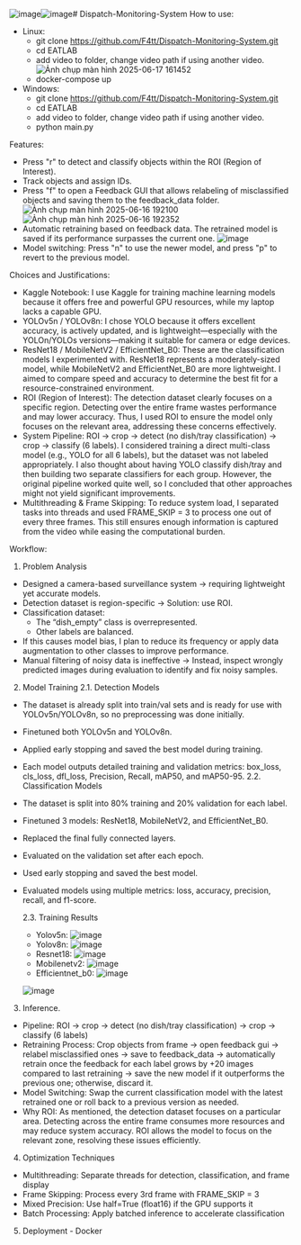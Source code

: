 ![image](https://github.com/user-attachments/assets/271adf65-c5cd-4197-b6ad-6d22a2f40a0e)![image](https://github.com/user-attachments/assets/271adf65-c5cd-4197-b6ad-6d22a2f40a0e)# Dispatch-Monitoring-System
How to use:
- Linux:
  + git clone https://github.com/F4tt/Dispatch-Monitoring-System.git
  + cd EATLAB
  + add video to folder, change video path if using another video.
  ![Ảnh chụp màn hình 2025-06-17 161452](https://github.com/user-attachments/assets/ae8596a8-7651-4bee-8589-88156614c3a3)
  + docker-compose up
- Windows:
  + git clone https://github.com/F4tt/Dispatch-Monitoring-System.git
  + cd EATLAB
  + add video to folder, change video path if using another video.
  + python main.py

Features:
- Press "r" to detect and classify objects within the ROI (Region of Interest).
- Track objects and assign IDs.
- Press "f" to open a Feedback GUI that allows relabeling of misclassified objects and saving them to the feedback_data folder.
![Ảnh chụp màn hình 2025-06-16 192100](https://github.com/user-attachments/assets/5027ee10-f0ea-43ac-b342-d7f55778b81f)
![Ảnh chụp màn hình 2025-06-16 192352](https://github.com/user-attachments/assets/0814fbd5-8dac-48cd-a27d-da57a4196b39)
- Automatic retraining based on feedback data. The retrained model is saved if its performance surpasses the current one.
 ![image](https://github.com/user-attachments/assets/e2a65f66-49b8-4d8e-909f-2d381c2c6b69)
- Model switching: Press "n" to use the newer model, and press "p" to revert to the previous model.
 
  
Choices and Justifications:
- Kaggle Notebook: I use Kaggle for training machine learning models because it offers free and powerful GPU resources, while my laptop lacks a capable GPU.
- YOLOv5n / YOLOv8n: I chose YOLO because it offers excellent accuracy, is actively updated, and is lightweight—especially with the YOLOn/YOLOs versions—making it suitable for camera or edge devices.
- ResNet18 / MobileNetV2 / EfficientNet_B0: These are the classification models I experimented with. ResNet18 represents a moderately-sized model, while MobileNetV2 and EfficientNet_B0 are more lightweight. I aimed to compare speed and accuracy to determine the best fit for a resource-constrained environment.
- ROI (Region of Interest): The detection dataset clearly focuses on a specific region. Detecting over the entire frame wastes performance and may lower accuracy. Thus, I used ROI to ensure the model only focuses on the relevant area, addressing these concerns effectively.
- System Pipeline:
ROI → crop → detect (no dish/tray classification) → crop → classify (6 labels).
I considered training a direct multi-class model (e.g., YOLO for all 6 labels), but the dataset was not labeled appropriately. I also thought about having YOLO classify dish/tray and then building two separate classifiers for each group. However, the original pipeline worked quite well, so I concluded that other approaches might not yield significant improvements.
- Multithreading & Frame Skipping: To reduce system load, I separated tasks into threads and used FRAME_SKIP = 3 to process one out of every three frames. This still ensures enough information is captured from the video while easing the computational burden.


Workflow:
1. Problem Analysis
- Designed a camera-based surveillance system → requiring lightweight yet accurate models.
- Detection dataset is region-specific → Solution: use ROI.
- Classification dataset:
  + The “dish_empty” class is overrepresented.
  + Other labels are balanced.
- If this causes model bias, I plan to reduce its frequency or apply data augmentation to other classes to improve performance.
- Manual filtering of noisy data is ineffective → Instead, inspect wrongly predicted images during evaluation to identify and fix noisy samples.
2. Model Training
2.1. Detection Models
- The dataset is already split into train/val sets and is ready for use with YOLOv5n/YOLOv8n, so no preprocessing was done initially.
- Finetuned both YOLOv5n and YOLOv8n.
- Applied early stopping and saved the best model during training.
- Each model outputs detailed training and validation metrics: box_loss, cls_loss, dfl_loss, Precision, Recall, mAP50, and mAP50-95.
2.2. Classification Models
- The dataset is split into 80% training and 20% validation for each label.
- Finetuned 3 models: ResNet18, MobileNetV2, and EfficientNet_B0.
- Replaced the final fully connected layers.
- Evaluated on the validation set after each epoch.
- Used early stopping and saved the best model.
- Evaluated models using multiple metrics: loss, accuracy, precision, recall, and f1-score.

  2.3. Training Results
  - Yolov5n:
  ![image](https://github.com/user-attachments/assets/e4e5d42e-7068-4608-97d9-22b8bb20b65e)
  - Yolov8n:
  ![image](https://github.com/user-attachments/assets/e16a0875-607e-4388-acc6-c45f714632f3)
  - Resnet18:
  ![image](https://github.com/user-attachments/assets/01f12934-198e-4a57-8859-ee792ccc56d9)
  - Mobilenetv2:
  ![image](https://github.com/user-attachments/assets/371db0aa-1eb9-4b39-8144-cb4a55333844)
  - Efficientnet_b0:
  ![image](https://github.com/user-attachments/assets/f2257029-67ee-4c7b-882d-0ba97f1fb6e0)

  ![image](https://github.com/user-attachments/assets/6d91f6d0-9021-46e9-ab1e-0e0a792046dc)

3. Inference.
- Pipeline: ROI → crop → detect (no dish/tray classification) → crop → classify (6 labels)
- Retraining Process: Crop objects from frame → open feedback gui → relabel misclassified ones → save to feedback_data → automatically retrain once the feedback for each label grows by +20 images compared to last retraining → save the new model if it outperforms the previous one; otherwise, discard it.
- Model Switching: Swap the current classification model with the latest retrained one or roll back to a previous version as needed.
- Why ROI: As mentioned, the detection dataset focuses on a particular area. Detecting across the entire frame consumes more resources and may reduce system accuracy. ROI allows the model to focus on the relevant zone, resolving these issues efficiently.

4. Optimization Techniques
- Multithreading: Separate threads for detection, classification, and frame display
- Frame Skipping: Process every 3rd frame with FRAME_SKIP = 3
- Mixed Precision: Use half=True (float16) if the GPU supports it
- Batch Processing: Apply batched inference to accelerate classification

5. Deployment - Docker
